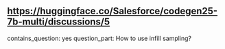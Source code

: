 ## https://huggingface.co/Salesforce/codegen25-7b-multi/discussions/5

contains_question: yes
question_part: How to use infill sampling?